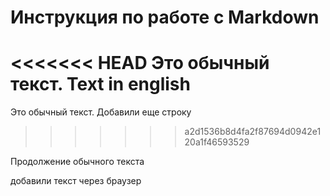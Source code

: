 # Инструкция по работе с Markdown

<<<<<<< HEAD
Это обычный текст. Text in english
=======
Это обычный текст. Добавили еще строку
>>>>>>> a2d1536b8d4fa2f87694d0942e120a1f46593529

Продолжение обычного текста

добавили текст через браузер
